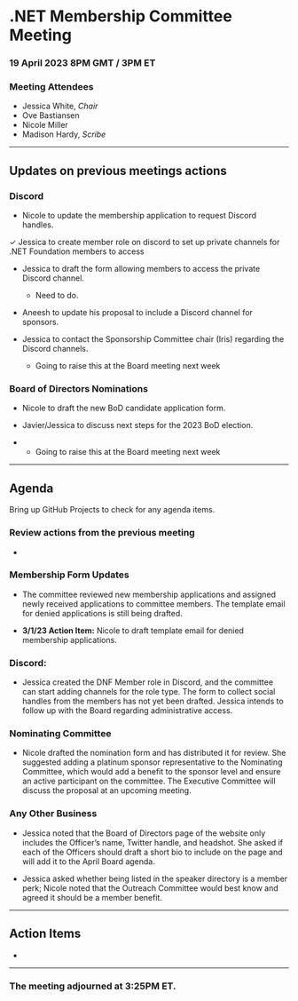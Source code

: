 # .NET Membership Committee Meeting

### 19 April 2023 8PM GMT / 3PM ET 

### Meeting Attendees

* Jessica White, *Chair*
* Ove Bastiansen
* Nicole Miller
* Madison Hardy, *Scribe*

---

## Updates on previous meetings actions

### Discord
* Nicole to update the membership application to request Discord handles.

✓ Jessica to create member role on discord to set up private channels for .NET Foundation members to access
  
* Jessica to draft the form allowing members to access the private Discord channel.
  * Need to do.

* Aneesh to update his proposal to include a Discord channel for sponsors.

* Jessica to contact the Sponsorship Committee chair (Iris) regarding the Discord channels.
  * Going to raise this at the Board meeting next week 

### Board of Directors Nominations
* Nicole to draft the new BoD candidate application form.

* Javier/Jessica to discuss next steps for the 2023 BoD election.
*   * Going to raise this at the Board meeting next week 

---

## Agenda

Bring up GitHub Projects to check for any agenda items.

### **Review actions from the previous meeting**
- 

### **Membership Form Updates**

* The committee reviewed new membership applications and assigned newly received applications to committee members. The template email for denied applications is still being drafted.

* **3/1/23 Action Item:** Nicole to draft template email for denied membership applications.

### **Discord:**

* Jessica created the DNF Member role in Discord, and the committee can start adding channels for the role type. The form to collect social handles from the members has not yet been drafted. Jessica intends to follow up with the Board regarding administrative access.

### **Nominating Committee**

* Nicole drafted the nomination form and has distributed it for review. She suggested adding a platinum sponsor representative to the Nominating Committee, which would add a benefit to the sponsor level and ensure an active participant on the committee. The Executive Committee will discuss the proposal at an upcoming meeting.

### **Any Other Business** 

*  Jessica noted that the Board of Directors page of the website only includes the Officer’s name, Twitter handle, and headshot. She asked if each of the Officers should draft a short bio to include on the page and will add it to the April Board agenda.

* Jessica asked whether being listed in the speaker directory is a member perk; Nicole noted that the Outreach Committee would best know and agreed it should be a member benefit.

---

## Action Items

*

---

### The meeting adjourned at 3:25PM ET.

